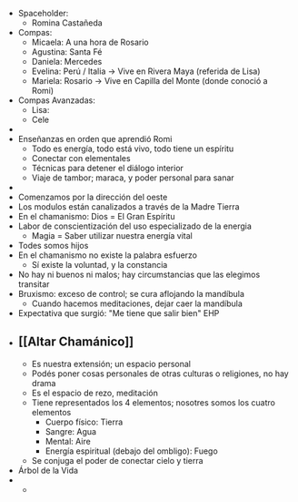 - Spaceholder:
	- Romina Castañeda
- Compas:
	- Micaela: A una hora de Rosario
	- Agustina: Santa Fé
	- Daniela: Mercedes
	- Evelina: Perú / Italia -> Vive en Rivera Maya (referida de Lisa)
	- Mariela: Rosario -> Vive en Capilla del Monte (donde conoció a Romi)
- Compas Avanzadas:
	- Lisa:
	- Cele
-
- Enseñanzas en orden que aprendió Romi
	- Todo es energía, todo está vivo, todo tiene un espíritu
	- Conectar con elementales
	- Técnicas para detener el diálogo interior
	- Viaje de tambor; maraca, y poder personal para sanar
-
- Comenzamos por la dirección del oeste
- Los modulos están canalizados a través de la Madre Tierra
- En el chamanismo: Dios = El Gran Espíritu
- Labor de conscientización del uso especializado de la energia
	- Magia = Saber utilizar nuestra energía vital
- Todes somos hijos
- En el chamanismo no existe la palabra esfuerzo
	- Sí existe la voluntad, y la constancia
- No hay ni buenos ni malos; hay circumstancias que las elegimos transitar
- Bruxismo: exceso de control; se cura aflojando la mandíbula
	- Cuando hacemos meditaciones, dejar caer la mandíbula
- Expectativa que surgió: "Me tiene que salir bien" EHP
- [[Altar Chamánico]]
	-
	- Es nuestra extensión; un espacio personal
	- Podés poner cosas personales de otras culturas o religiones, no hay drama
	- Es el espacio de rezo, meditación
	- Tiene representados los 4 elementos; nosotres somos los cuatro elementos
		- Cuerpo físico: Tierra
		- Sangre: Agua
		- Mental: Aire
		- Energía espiritual (debajo del ombligo): Fuego
	- Se conjuga el poder de conectar cielo y tierra
- Árbol de la Vida
-
	-
